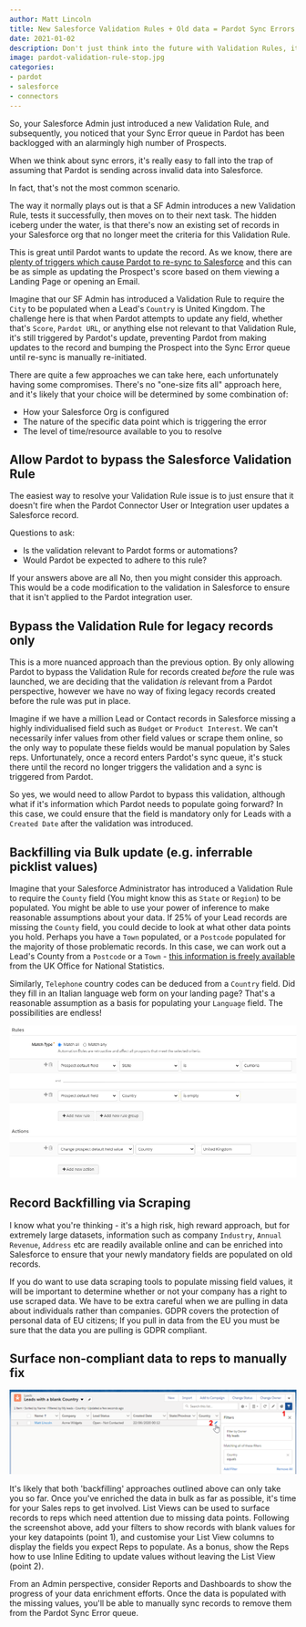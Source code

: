 ```yaml
---
author: Matt Lincoln
title: New Salesforce Validation Rules + Old data = Pardot Sync Errors
date: 2021-01-02
description: Don't just think into the future with Validation Rules, it's likely that your biggest problems are in the past...
image: pardot-validation-rule-stop.jpg
categories:
- pardot
- salesforce
- connectors 
---
```


So, your Salesforce Admin just introduced a new Validation Rule, and subsequently, you noticed that your Sync Error queue in Pardot has been backlogged with an alarmingly high number of Prospects. 

When we think about sync errors, it's really easy to fall into the trap of assuming that Pardot is sending across invalid data into Salesforce.

In fact, that's not the most common scenario.

The way it normally plays out is that a SF Admin introduces a new Validation Rule, tests it successfully, then moves on to their next task. The hidden iceberg under the water, is that there's now an existing set of records in your Salesforce org that no longer meet the criteria for this Validation Rule.

This is great until Pardot wants to update the record. As we know, there are [plenty of triggers which cause Pardot to re-sync to Salesforce](https://help.salesforce.com/articleView?id=pardot_activities_that_trigger_a_sync_from_pardot_to_salesforce.htm&type=5) and this can be as simple as updating the Prospect's score based on them viewing a Landing Page or opening an Email.

Imagine that our SF Admin has introduced a Validation Rule to require the `City` to be populated when a Lead's `Country` is United Kingdom. The challenge here is that when Pardot attempts to update any field, whether that's `Score`, `Pardot URL`, or anything else not relevant to that Validation Rule, it's still triggered by Pardot's update, preventing Pardot from making updates to the record and bumping the Prospect into the Sync Error queue until re-sync is manually re-initiated.

There are quite a few approaches we can take here, each unfortunately having some compromises. There's no "one-size fits all" approach here, and it's likely that your choice will be determined by some combination of:

*   How your Salesforce Org is configured
*   The nature of the specific data point which is triggering the error
*   The level of time/resource available to you to resolve

## Allow Pardot to bypass the Salesforce Validation Rule

The easiest way to resolve your Validation Rule issue is to just ensure that it doesn't fire when the Pardot Connector User or Integration user updates a Salesforce record.

Questions to ask:

*   Is the validation relevant to Pardot forms or automations?
*   Would Pardot be expected to adhere to this rule?

If your answers above are all No, then you might consider this approach. This would be a code modification to the validation in Salesforce to ensure that it isn't applied to the Pardot integration user.

## Bypass the Validation Rule for legacy records only

This is a more nuanced approach than the previous option. By only allowing Pardot to bypass the Validation Rule for records created *before* the rule was launched, we are deciding that the validation *is* relevant from a Pardot perspective, however we have no way of fixing legacy records created before the rule was put in place.

Imagine if we have a million Lead or Contact records in Salesforce missing a highly individualised field such as `Budget` or `Product Interest`. We can't necessarily infer values from other field values or scrape them online, so the only way to populate these fields would be manual population by Sales reps. Unfortunately, once a record enters Pardot's sync queue, it's stuck there until the record no longer triggers the validation and a sync is triggered from Pardot. 

So yes, we would need to allow Pardot to bypass this validation, although what if it's information which Pardot needs to populate going forward? In this case, we could ensure that the field is mandatory only for Leads with a `Created Date` after the validation was introduced.

## Backfilling via Bulk update (e.g. inferrable picklist values)

Imagine that your Salesforce Administrator has introduced a Validation Rule to require the `County` field (You might know this as `State` or `Region`) to be populated. You might be able to use your power of inference to make reasonable assumptions about your data. If 25% of your Lead records are missing the `County` field, you could decide to look at what other data points you hold. Perhaps you have a `Town` populated, or a `Postcode` populated for the majority of those problematic records. In this case, we can work out a Lead's County from a `Postcode` or a `Town` - [this information is freely available](https://geoportal.statistics.gov.uk/datasets/ons-postcode-directory-november-2019) from the UK Office for National Statistics.

Similarly, `Telephone` country codes can be deduced from a `Country` field. Did they fill in an Italian language web form on your landing page? That's a reasonable assumption as a basis for populating your `Language` field. The possibilities are endless!

![](country-enrichment.png)

## Record Backfilling via Scraping

I know what you're thinking - it's a high risk, high reward approach, but for extremely large datasets, information such as company `Industry`, `Annual Revenue`, `Address` etc are readily available online and can be enriched into Salesforce to ensure that your newly mandatory fields are populated on old records.

If you do want to use data scraping tools to populate missing field values, it will be important to determine whether or not your company has a right to use scraped data. We have to be extra careful when we are pulling in data about individuals rather than companies. GDPR covers the protection of personal data of EU citizens; If you pull in data from the EU you must be sure that the data you are pulling is GDPR compliant.

## Surface non-compliant data to reps to manually fix

![](salesforce-list-view-data-encrichment.png)

It's likely that both 'backfilling' approaches outlined above can only take you so far. Once you've enriched the data in bulk as far as possible, it's time for your Sales reps to get involved. List Views can be used to surface records to reps which need attention due to missing data points. Following the screenshot above, add your filters to show records with blank values for your key datapoints (point 1), and customise your List View columns to display the fields you expect Reps to populate. As a bonus, show the Reps how to use Inline Editing to update values without leaving the List View (point 2).

From an Admin perspective, consider Reports and Dashboards to show the progress of your data enrichment efforts. Once the data is populated with the missing values, you'll be able to manually sync records to remove them from the Pardot Sync Error queue.